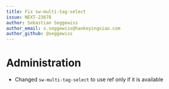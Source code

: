 ```yaml
---
title: Fix sw-multi-tag-select
issue: NEXT-23678
author: Sebastian Seggewiss
author_email: s.seggewiss@haokeyingxiao.com
author_github: @seggewiss
---
```

# Administration
* Changed `sw-multi-tag-select` to use ref only if it is available

